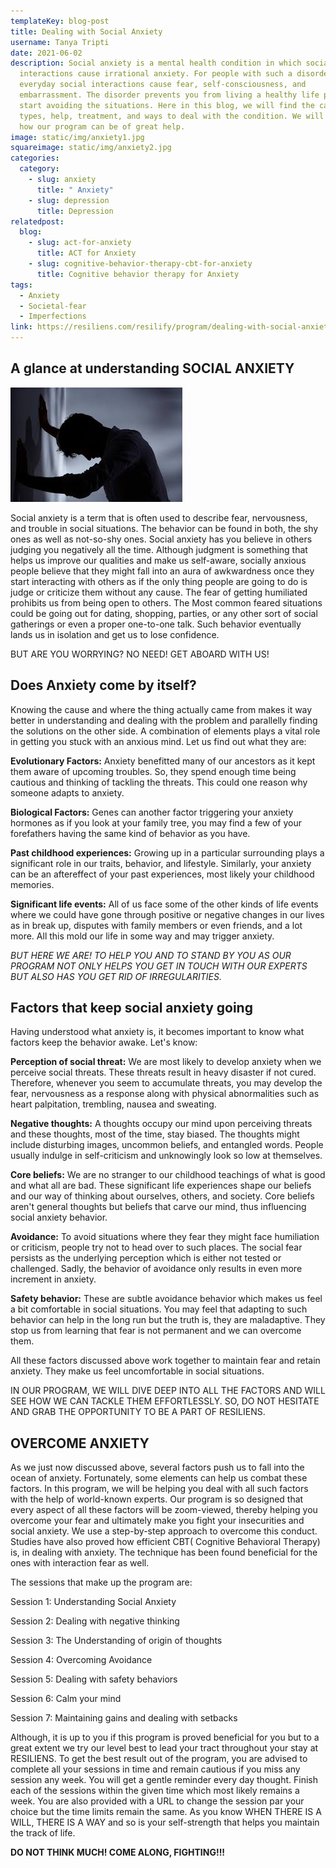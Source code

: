 ```yaml
---
templateKey: blog-post
title: Dealing with Social Anxiety
username: Tanya Tripti
date: 2021-06-02
description: Social anxiety is a mental health condition in which social
  interactions cause irrational anxiety. For people with such a disorder,
  everyday social interactions cause fear, self-consciousness, and
  embarrassment. The disorder prevents you from living a healthy life plus you
  start avoiding the situations. Here in this blog, we will find the causes,
  types, help, treatment, and ways to deal with the condition. We will also see,
  how our program can be of great help.
image: static/img/anxiety1.jpg
squareimage: static/img/anxiety2.jpg
categories:
  category:
    - slug: anxiety
      title: " Anxiety"
    - slug: depression
      title: Depression
relatedpost:
  blog:
    - slug: act-for-anxiety
      title: ACT for Anxiety
    - slug: cognitive-behavior-therapy-cbt-for-anxiety
      title: Cognitive behavior therapy for Anxiety
tags:
  - Anxiety
  - Societal-fear
  - Imperfections
link: https://resiliens.com/resilify/program/dealing-with-social-anxiety
---
```

<!--StartFragment-->

## **A glance at understanding SOCIAL ANXIETY**

![](static/img/anxiety3.jfif)

Social anxiety is a term that is often used to describe fear, nervousness, and trouble in social situations. The behavior can be found in both, the shy ones as well as not-so-shy ones. Social anxiety has you believe in others judging you negatively all the time. Although judgment is something that helps us improve our qualities and make us self-aware, socially anxious people believe that they might fall into an aura of awkwardness once they start interacting with others as if the only thing people are going to do is judge or criticize them without any cause. The fear of getting humiliated prohibits us from being open to others. The Most common feared situations could be going out for dating, shopping, parties, or any other sort of social gatherings or even a proper one-to-one talk. Such behavior eventually lands us in isolation and get us to lose confidence. 

BUT ARE YOU WORRYING? NO NEED! GET ABOARD WITH US!

## Does Anxiety come by itself?

Knowing the cause and where the thing actually came from makes it way better in understanding and dealing with the problem and parallelly finding the solutions on the other side. A combination of elements plays a vital role in getting you stuck with an anxious mind. Let us find out what they are:

**Evolutionary Factors:** Anxiety benefitted many of our ancestors as it kept them aware of upcoming troubles. So, they spend enough time being cautious and thinking of tackling the threats. This could one reason why someone adapts to anxiety.

**Biological Factors:** Genes can another factor triggering your anxiety hormones as if you look at your family tree, you may find a few of your forefathers having the same kind of behavior as you have.

**Past childhood experiences:** Growing up in a particular surrounding plays a significant role in our traits, behavior, and lifestyle. Similarly, your anxiety can be an aftereffect of your past experiences, most likely your childhood memories.

**Significant life events:** All of us face some of the other kinds of life events where we could have gone through positive or negative changes in our lives as in break up, disputes with family members or even friends, and a lot more. All this mold our life in some way and may trigger anxiety.

*BUT HERE WE ARE! TO HELP YOU AND TO STAND BY YOU AS OUR PROGRAM NOT ONLY HELPS YOU GET IN TOUCH WITH OUR EXPERTS BUT ALSO HAS YOU GET RID OF IRREGULARITIES.*

## **Factors that keep social anxiety going**

Having understood what anxiety is, it becomes important to know what factors keep the behavior awake. Let's know:

**Perception of social threat:** We are most likely to develop anxiety when we perceive social threats. These threats result in heavy disaster if not cured. Therefore, whenever you seem to accumulate threats, you may develop the fear, nervousness as a response along with physical abnormalities such as heart palpitation, trembling, nausea and sweating.

**Negative thoughts:** A thoughts occupy our mind upon perceiving threats and these thoughts, most of the time, stay biased. The thoughts might include disturbing images, uncommon beliefs, and entangled words. People usually indulge in self-criticism and unknowingly look so low at themselves.

**Core beliefs:** We are no stranger to our childhood teachings of what is good and what all are bad. These significant life experiences shape our beliefs and our way of thinking about ourselves, others, and society. Core beliefs aren't general thoughts but beliefs that carve our mind, thus influencing social anxiety behavior.

**Avoidance:** To avoid situations where they fear they might face humiliation or criticism, people try not to head over to such places. The social fear persists as the underlying perception which is either not tested or challenged. Sadly, the behavior of avoidance only results in even more increment in anxiety.

**Safety behavior:** These are subtle avoidance behavior which makes us feel a bit comfortable in social situations. You may feel that adapting to such behavior can help in the long run but the truth is, they are maladaptive. They stop us from learning that fear is not permanent and we can overcome them.

All these factors discussed above work together to maintain fear and retain anxiety. They make us feel uncomfortable in social situations. 

IN OUR PROGRAM, WE WILL DIVE DEEP INTO ALL THE FACTORS AND WILL SEE HOW WE CAN TACKLE THEM EFFORTLESSLY. SO, DO NOT HESITATE AND GRAB THE OPPORTUNITY TO BE A PART OF RESILIENS.

## **OVERCOME ANXIETY**

As we just now discussed above, several factors push us to fall into the ocean of anxiety. Fortunately, some elements can help us combat these factors. In this program, we will be helping you deal with all such factors with the help of world-known experts. Our program is so designed that every aspect of all these factors will be zoom-viewed, thereby helping you overcome your fear and ultimately make you fight your insecurities and social anxiety. We use a step-by-step approach to overcome this conduct. Studies have also proved how efficient CBT( Cognitive Behavioral Therapy) is, in dealing with anxiety. The technique has been found beneficial for the ones with interaction fear as well.

The sessions that make up the program are: 

Session 1: Understanding Social Anxiety

Session 2: Dealing with negative thinking

Session 3: The Understanding of origin of thoughts

Session 4: Overcoming Avoidance 

Session 5: Dealing with safety behaviors 

Session 6: Calm your mind 

Session 7: Maintaining gains and dealing with setbacks

Although, it is up to you if this program is proved beneficial for you but to a great extent we try our level best to lead your tract throughout your stay at RESILIENS. To get the best result out of the program, you are advised to complete all your sessions in time and remain cautious if you miss any session any week. You will get a gentle reminder every day thought. Finish each of the sessions within the given time which most likely remains a week. You are also provided with a URL to change the session par your choice but the time limits remain the same. As you know WHEN THERE IS A WILL, THERE IS A WAY and so is your self-strength that helps you maintain the track of life.

**DO NOT THINK MUCH! COME ALONG, FIGHTING!!!**

<!--EndFragment-->